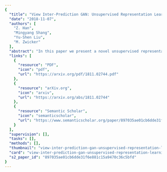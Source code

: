 ```yaml
---
{
  "title": "View Inter-Prediction GAN: Unsupervised Representation Learning for 3D Shapes by Learning Global Shape Memories to Support Local View Predictions",
  "date": "2018-11-07",
  "authors": [
    "Z. Han",
    "Mingyang Shang",
    "Yu-Shen Liu",
    "M. Zwicker"
  ],
  "abstract": "In this paper we present a novel unsupervised representation learning approach for 3D shapes, which is an important research challenge as it avoids the manual effort required for collecting supervised data. Our method trains an RNN-based neural network architecture to solve multiple view inter-prediction tasks for each shape. Given several nearby views of a shape, we define view inter-prediction as the task of predicting the center view between the input views, and reconstructing the input views in a low-level feature space. The key idea of our approach is to implement the shape representation as a shape-specific global memory that is shared between all local view inter-predictions for each shape. Intuitively, this memory enables the system to aggregate information that is useful to better solve the view inter-prediction tasks for each shape, and to leverage the memory as a view-independent shape representation. Our approach obtains the best results using a combination of L_2 and adversarial losses for the view inter-prediction task. We show that VIP-GAN outperforms state-of-the-art methods in unsupervised 3D feature learning on three large scale 3D shape benchmarks.",
  "links": [
    {
      "resource": "PDF",
      "icon": "pdf",
      "url": "https://arxiv.org/pdf/1811.02744.pdf"
    },
    {
      "resource": "arXiv.org",
      "icon": "arxiv",
      "url": "https://arxiv.org/abs/1811.02744"
    },
    {
      "resource": "Semantic Scholar",
      "icon": "semanticscholar",
      "url": "https://www.semanticscholar.org/paper/897035ae01cb6dde31f6e881c15a9470c36c5bfd"
    }
  ],
  "supervision": [],
  "tasks": [],
  "methods": [],
  "thumbnail": "view-inter-prediction-gan-unsupervised-representation-learning-for-3d-shapes-by-learning-global-shape-memories-to-support-local-view-predictions-thumb.jpg",
  "card": "view-inter-prediction-gan-unsupervised-representation-learning-for-3d-shapes-by-learning-global-shape-memories-to-support-local-view-predictions-card.jpg",
  "s2_paper_id": "897035ae01cb6dde31f6e881c15a9470c36c5bfd"
}
---
```


